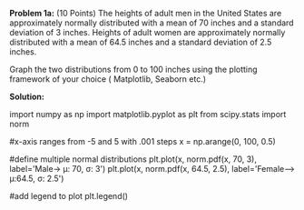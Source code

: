 

**Problem 1a:** (10 Points) The heights of adult men in the United States are approximately normally distributed with a mean of 70 inches and a standard deviation of 3 inches. Heights of adult women are approximately normally distributed with a mean of 64.5 inches and a standard deviation of 2.5 inches.

Graph the two distributions from 0 to 100 inches using the plotting framework of your choice ( Matplotlib, Seaborn etc.)

**Solution:**

import numpy as np
import matplotlib.pyplot as plt
from scipy.stats import norm

#x-axis ranges from -5 and 5 with .001 steps
x = np.arange(0, 100, 0.5)

#define multiple normal distributions
plt.plot(x, norm.pdf(x, 70, 3), label='Male-> μ: 70, σ: 3')
plt.plot(x, norm.pdf(x, 64.5, 2.5), label='Female--> μ:64.5, σ: 2.5')

#add legend to plot
plt.legend()
